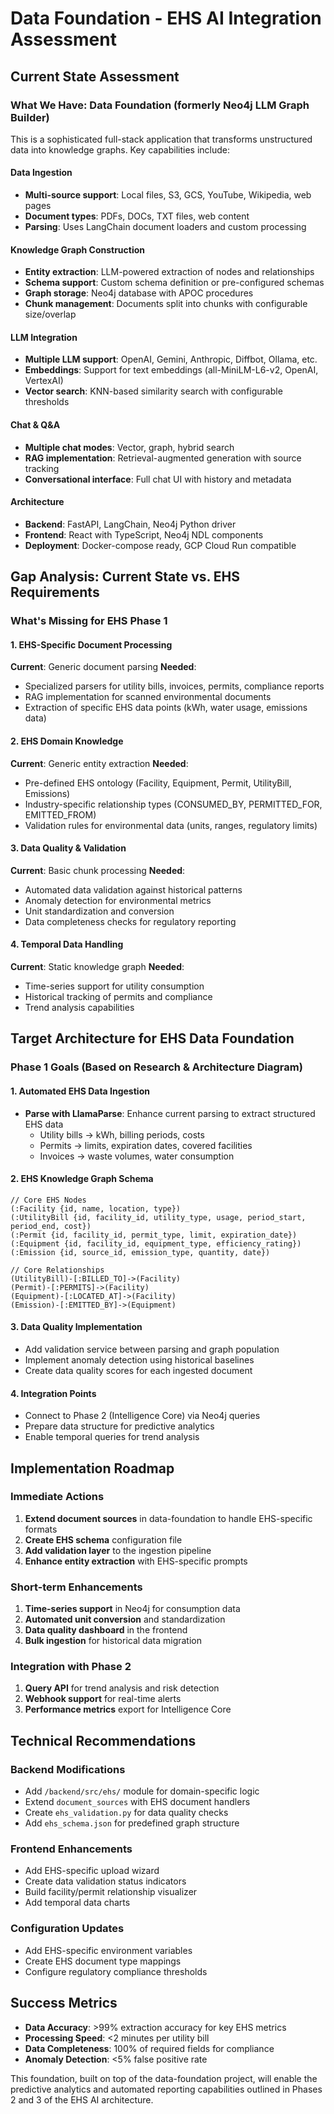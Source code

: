 # Data Foundation - EHS AI Integration Assessment

## Current State Assessment

### What We Have: Data Foundation (formerly Neo4j LLM Graph Builder)
This is a sophisticated full-stack application that transforms unstructured data into knowledge graphs. Key capabilities include:

#### Data Ingestion
- **Multi-source support**: Local files, S3, GCS, YouTube, Wikipedia, web pages
- **Document types**: PDFs, DOCs, TXT files, web content
- **Parsing**: Uses LangChain document loaders and custom processing

#### Knowledge Graph Construction
- **Entity extraction**: LLM-powered extraction of nodes and relationships
- **Schema support**: Custom schema definition or pre-configured schemas
- **Graph storage**: Neo4j database with APOC procedures
- **Chunk management**: Documents split into chunks with configurable size/overlap

#### LLM Integration
- **Multiple LLM support**: OpenAI, Gemini, Anthropic, Diffbot, Ollama, etc.
- **Embeddings**: Support for text embeddings (all-MiniLM-L6-v2, OpenAI, VertexAI)
- **Vector search**: KNN-based similarity search with configurable thresholds

#### Chat & Q&A
- **Multiple chat modes**: Vector, graph, hybrid search
- **RAG implementation**: Retrieval-augmented generation with source tracking
- **Conversational interface**: Full chat UI with history and metadata

#### Architecture
- **Backend**: FastAPI, LangChain, Neo4j Python driver
- **Frontend**: React with TypeScript, Neo4j NDL components
- **Deployment**: Docker-compose ready, GCP Cloud Run compatible

## Gap Analysis: Current State vs. EHS Requirements

### What's Missing for EHS Phase 1

#### 1. EHS-Specific Document Processing
**Current**: Generic document parsing
**Needed**: 
- Specialized parsers for utility bills, invoices, permits, compliance reports
- RAG implementation for scanned environmental documents
- Extraction of specific EHS data points (kWh, water usage, emissions data)

#### 2. EHS Domain Knowledge
**Current**: Generic entity extraction
**Needed**:
- Pre-defined EHS ontology (Facility, Equipment, Permit, UtilityBill, Emissions)
- Industry-specific relationship types (CONSUMED_BY, PERMITTED_FOR, EMITTED_FROM)
- Validation rules for environmental data (units, ranges, regulatory limits)

#### 3. Data Quality & Validation
**Current**: Basic chunk processing
**Needed**:
- Automated data validation against historical patterns
- Anomaly detection for environmental metrics
- Unit standardization and conversion
- Data completeness checks for regulatory reporting

#### 4. Temporal Data Handling
**Current**: Static knowledge graph
**Needed**:
- Time-series support for utility consumption
- Historical tracking of permits and compliance
- Trend analysis capabilities

## Target Architecture for EHS Data Foundation

### Phase 1 Goals (Based on Research & Architecture Diagram)

#### 1. Automated EHS Data Ingestion
- **Parse with LlamaParse**: Enhance current parsing to extract structured EHS data
  - Utility bills → kWh, billing periods, costs
  - Permits → limits, expiration dates, covered facilities
  - Invoices → waste volumes, water consumption
  
#### 2. EHS Knowledge Graph Schema
```cypher
// Core EHS Nodes
(:Facility {id, name, location, type})
(:UtilityBill {id, facility_id, utility_type, usage, period_start, period_end, cost})
(:Permit {id, facility_id, permit_type, limit, expiration_date})
(:Equipment {id, facility_id, equipment_type, efficiency_rating})
(:Emission {id, source_id, emission_type, quantity, date})

// Core Relationships
(UtilityBill)-[:BILLED_TO]->(Facility)
(Permit)-[:PERMITS]->(Facility)
(Equipment)-[:LOCATED_AT]->(Facility)
(Emission)-[:EMITTED_BY]->(Equipment)
```

#### 3. Data Quality Implementation
- Add validation service between parsing and graph population
- Implement anomaly detection using historical baselines
- Create data quality scores for each ingested document

#### 4. Integration Points
- Connect to Phase 2 (Intelligence Core) via Neo4j queries
- Prepare data structure for predictive analytics
- Enable temporal queries for trend analysis

## Implementation Roadmap

### Immediate Actions
1. **Extend document sources** in data-foundation to handle EHS-specific formats
2. **Create EHS schema** configuration file
3. **Add validation layer** to the ingestion pipeline
4. **Enhance entity extraction** with EHS-specific prompts

### Short-term Enhancements
1. **Time-series support** in Neo4j for consumption data
2. **Automated unit conversion** and standardization
3. **Data quality dashboard** in the frontend
4. **Bulk ingestion** for historical data migration

### Integration with Phase 2
1. **Query API** for trend analysis and risk detection
2. **Webhook support** for real-time alerts
3. **Performance metrics** export for Intelligence Core

## Technical Recommendations

### Backend Modifications
- Add `/backend/src/ehs/` module for domain-specific logic
- Extend `document_sources` with EHS document handlers
- Create `ehs_validation.py` for data quality checks
- Add `ehs_schema.json` for predefined graph structure

### Frontend Enhancements
- Add EHS-specific upload wizard
- Create data validation status indicators
- Build facility/permit relationship visualizer
- Add temporal data charts

### Configuration Updates
- Add EHS-specific environment variables
- Create EHS document type mappings
- Configure regulatory compliance thresholds

## Success Metrics
- **Data Accuracy**: >99% extraction accuracy for key EHS metrics
- **Processing Speed**: <2 minutes per utility bill
- **Data Completeness**: 100% of required fields for compliance
- **Anomaly Detection**: <5% false positive rate

This foundation, built on top of the data-foundation project, will enable the predictive analytics and automated reporting capabilities outlined in Phases 2 and 3 of the EHS AI architecture.